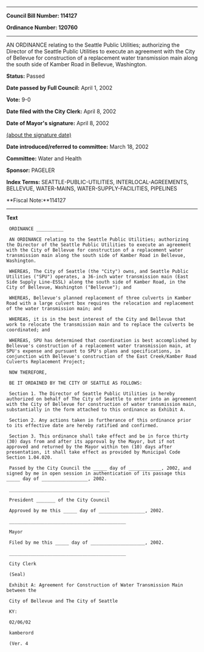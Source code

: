 

********

**Council Bill Number: 114127**
   
**Ordinance Number: 120760**
********

 AN ORDINANCE relating to the Seattle Public Utilities; authorizing the Director of the Seattle Public Utilities to execute an agreement with the City of Bellevue for construction of a replacement water transmission main along the south side of Kamber Road in Bellevue, Washington.

**Status:** Passed
   
**Date passed by Full Council:** April 1, 2002
   
**Vote:** 9-0
   
**Date filed with the City Clerk:** April 8, 2002
   
**Date of Mayor's signature:** April 8, 2002
   
[(about the signature date)](/~public/approvaldate.htm)
   
   
   
**Date introduced/referred to committee:** March 18, 2002
   
**Committee:** Water and Health
   
**Sponsor:** PAGELER
   
   
**Index Terms:** SEATTLE-PUBLIC-UTILITIES, INTERLOCAL-AGREEMENTS, BELLEVUE, WATER-MAINS, WATER-SUPPLY-FACILITIES, PIPELINES

**Fiscal Note:**114127

********

**Text**
   
```
 ORDINANCE __________

 AN ORDINANCE relating to the Seattle Public Utilities; authorizing the Director of the Seattle Public Utilities to execute an agreement with the City of Bellevue for construction of a replacement water transmission main along the south side of Kamber Road in Bellevue, Washington.

 WHEREAS, The City of Seattle (the "City") owns, and Seattle Public Utilities ("SPU") operates, a 36-inch water transmission main (East Side Supply Line-ESSL) along the south side of Kamber Road, in the City of Bellevue, Washington ("Bellevue"); and

 WHEREAS, Bellevue's planned replacement of three culverts in Kamber Road with a large culvert box requires the relocation and replacement of the water transmission main; and

 WHEREAS, it is in the best interest of the City and Bellevue that work to relocate the transmission main and to replace the culverts be coordinated; and

 WHEREAS, SPU has determined that coordination is best accomplished by Bellevue's construction of a replacement water transmission main, at SPU's expense and pursuant to SPU's plans and specifications, in conjunction with Bellevue's construction of the East Creek/Kamber Road Culverts Replacement Project;

 NOW THEREFORE,

 BE IT ORDAINED BY THE CITY OF SEATTLE AS FOLLOWS:

 Section 1. The Director of Seattle Public Utilities is hereby authorized on behalf of The City of Seattle to enter into an agreement with the City of Bellevue for construction of water transmission main, substantially in the form attached to this ordinance as Exhibit A.

 Section 2. Any actions taken in furtherance of this ordinance prior to its effective date are hereby ratified and confirmed.

 Section 3. This ordinance shall take effect and be in force thirty (30) days from and after its approval by the Mayor, but if not approved and returned by the Mayor within ten (10) days after presentation, it shall take effect as provided by Municipal Code Section 1.04.020.

 Passed by the City Council the _____ day of ____________, 2002, and signed by me in open session in authentication of its passage this _____ day of _________________, 2002.

 _____________________________________

 President _______ of the City Council

 Approved by me this _____ day of _________________, 2002.

 ___________________________________________

 Mayor

 Filed by me this _____ day of ____________________, 2002.

 ___________________________________________

 City Clerk

 (Seal)

 Exhibit A: Agreement for Construction of Water Transmission Main between the

 City of Bellevue and The City of Seattle

 KY:

 02/06/02

 kamberord

 (Ver. 4

```
